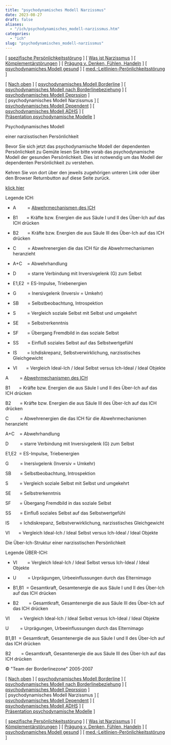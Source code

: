 ```yaml
---
title: "psychodynamisches Modell Narzissmus"
date: 2023-08-27
draft: false
aliases:
  - "/ich/psychodynamisches_modell-narzissmus.htm"
categories:
  - "ich"
slug: "psychodynamisches_modell-narzissmus"
---
```


[ [spezifische Persönlichkeitsstörung](../persstoerung/spezifische_f60/spezifische_f60.html) ] [ [Was ist Narzissmus](../narz/narz1.html) ] [ [Kömplementärstörungen](../kompstoerung/komplimentaerstoerungen.htm) ] [ [Prägung v. Denken, Fühlen, Handeln](../vergang_gegenw_zukunf/die_vergangenheit_bestimmt_die_g.htm) ] [ [psychodynamiches Modell gesund](psychodynamisches_modell-normal.htm) ] [ [med.-Leitlinien-Perönlichkeitsstörung](../persstoerung/med-leitlinien-ps.pdf) ]

[ [Nach oben](psychodynamisches_modell-normal.htm) ] [ [psychodynamisches Modell Borderline](psychodynamisches_modell-borderline.htm) ] [ [psychodynamisches Modell nach Borderlinebeziehung](ich_nach_trennung.htm) ] [ [psychodynamisches Modell Deprssion](ich_depression.htm) ] [ psychodynamisches Modell Narzissmus ] [ [psychodynamisches Modell Dependent](psychodynamisches_modell-dependent.htm) ] [ [psychodynamisches Modell ADHS](ich_adhs.htm) ] [ [Präsentation psychodynamische Modelle](../persstoerung/psychodynamische_modelle_04.pps) ]

Psychodynamisches Modell

einer
narzisstischen Persönlichkeit

Bevor Sie
sich jetzt das psychodynamische Modell der dependenten Persönlichkeit zu
Gemüte lesen Sie bitte vorab das psychodynamische Modell der gesunden
Persönlichkeit. Dies ist notwendig um das Modell der dependenten
Persönlichkeit zu verstehen.

Kehren
Sie von dort über den jeweils zugehörigen unteren Link oder über den Browser
Returnbutton auf diese Seite zurück.

[klick
hier](https://blz.borderliner.ch/ich/psychodynamisches_modell-normal.htm)

[](https://blz.borderliner.ch)

Legende ICH:

- A         = [Abwehrmechanismen des ICH](https://blz.borderliner.ch/ich/psychodynamisches_modell-normal.htm#ich-abwehr)

- B1       = Kräfte bzw.
    Energien die aus Säule I und II des Über-Ich auf das ICH drücken

- B2       = Kräfte bzw.
    Energien die aus Säule III des Über-Ich auf das ICH drücken

- C         = Abwehrenergien die das ICH für die Abwehrmechanismen heranzieht

- A+C    = Abwehrhandlung

- D         = starre
    Verbindung mit Inversivgelenk (G) zum Selbst

- E1,E2  = ES-Impulse, Triebenergien

- G         =
    Inersivgelenk (Inversiv = Umkehr)

- SB       = Selbstbeobachtung,
    Introspektion

- S         =
    Vergleich soziale Selbst mit Selbst und umgekehrt

- SE       = Selbstrerkenntnis

- SF       = Übergang Fremdbild
    in das soziale Selbst

- SS       = Einfluß soziales
    Selbst auf das Selbstwertgefühl

- IS        = Ichdiskrepanz,
    Selbstverwirklichung, narzisstisches Gleichgewicht

- VI       = Vergleich Ideal-Ich
    / Ideal Selbst versus Ich-Ideal / Ideal Objekte

A         = [Abwehrmechanismen des ICH](https://blz.borderliner.ch/ich/psychodynamisches_modell-normal.htm#ich-abwehr)

B1       = Kräfte bzw.
    Energien die aus Säule I und II des Über-Ich auf das ICH drücken

B2       = Kräfte bzw.
    Energien die aus Säule III des Über-Ich auf das ICH drücken

C         = Abwehrenergien die das ICH für die Abwehrmechanismen heranzieht

A+C    = Abwehrhandlung

D         = starre
    Verbindung mit Inversivgelenk (G) zum Selbst

E1,E2  = ES-Impulse, Triebenergien

G         =
    Inersivgelenk (Inversiv = Umkehr)

SB       = Selbstbeobachtung,
    Introspektion

S         =
    Vergleich soziale Selbst mit Selbst und umgekehrt

SE       = Selbstrerkenntnis

SF       = Übergang Fremdbild
    in das soziale Selbst

SS       = Einfluß soziales
    Selbst auf das Selbstwertgefühl

IS        = Ichdiskrepanz,
    Selbstverwirklichung, narzisstisches Gleichgewicht

VI       = Vergleich Ideal-Ich
    / Ideal Selbst versus Ich-Ideal / Ideal Objekte

Die Über-Ich-Struktur einer narzisstischen
Persönlichkeit

[](https://blz.borderliner.ch)

Legende ÜBER-ICH:

- VI        = Vergleich
    Ideal-Ich / Ideal Selbst versus Ich-Ideal / Ideal Objekte

- U         =
    Urprägungen, Urbeeinflussungen durch das Elternimago

- B1,B1  = Gesamtkraft, Gesamtenergie die aus Säule I
    und II des Über-Ich auf das ICH drücken

- B2        = Gesamtkraft,
    Gesamtenergie die aus Säule III des Über-Ich auf das ICH drücken

VI        = Vergleich
    Ideal-Ich / Ideal Selbst versus Ich-Ideal / Ideal Objekte

U         =
    Urprägungen, Urbeeinflussungen durch das Elternimago

B1,B1  = Gesamtkraft, Gesamtenergie die aus Säule I
    und II des Über-Ich auf das ICH drücken

B2        = Gesamtkraft,
    Gesamtenergie die aus Säule III des Über-Ich auf das ICH drücken

© "Team der Borderlinezone"
2005-2007

[ [Nach oben](psychodynamisches_modell-normal.htm) ] [ [psychodynamisches Modell Borderline](psychodynamisches_modell-borderline.htm) ] [ [psychodynamisches Modell nach Borderlinebeziehung](ich_nach_trennung.htm) ] [ [psychodynamisches Modell Deprssion](ich_depression.htm) ] [ psychodynamisches Modell Narzissmus ] [ [psychodynamisches Modell Dependent](psychodynamisches_modell-dependent.htm) ] [ [psychodynamisches Modell ADHS](ich_adhs.htm) ] [ [Präsentation psychodynamische Modelle](../persstoerung/psychodynamische_modelle_04.pps) ]

[ [spezifische Persönlichkeitsstörung](../persstoerung/spezifische_f60/spezifische_f60.html) ] [ [Was ist Narzissmus](../narz/narz1.html) ] [ [Kömplementärstörungen](../kompstoerung/komplimentaerstoerungen.htm) ] [ [Prägung v. Denken, Fühlen, Handeln](../vergang_gegenw_zukunf/die_vergangenheit_bestimmt_die_g.htm) ] [ [psychodynamiches Modell gesund](psychodynamisches_modell-normal.htm) ] [ [med.-Leitlinien-Perönlichkeitsstörung](../persstoerung/med-leitlinien-ps.pdf) ]